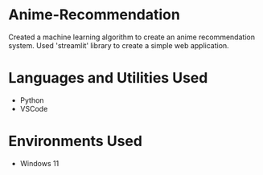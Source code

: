 # Anime-Recommendation
Created a machine learning algorithm to create an anime recommendation system.
Used 'streamlit' library to create a simple web application.
# Languages and Utilities Used
- Python
- VSCode

# Environments Used
- Windows 11
